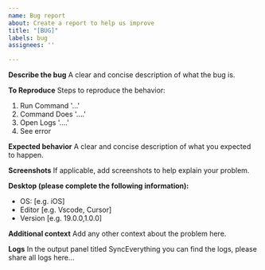 ```yaml
---
name: Bug report
about: Create a report to help us improve
title: "[BUG]"
labels: bug
assignees: ''

---
```


**Describe the bug**
A clear and concise description of what the bug is.

**To Reproduce**
Steps to reproduce the behavior:
1. Run Command '...'
2. Command Does '....'
3. Open Logs '....'
4. See error

**Expected behavior**
A clear and concise description of what you expected to happen.

**Screenshots**
If applicable, add screenshots to help explain your problem.

**Desktop (please complete the following information):**
 - OS: [e.g. iOS]
 - Editor [e.g. Vscode, Cursor]
 - Version [e.g. 19.0.0,1.0.0]

**Additional context**
Add any other context about the problem here.

**Logs**
In the output panel titled SyncEverything you can find the logs, please share all logs here...
